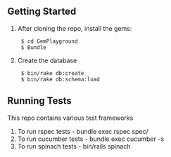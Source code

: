 ## Getting Started

1. After cloning the repo, install the gems:

        $ cd GemPlayground
        $ Bundle

2. Create the database

        $ bin/rake db:create
        $ bin/rake db:schema:load

## Running Tests

This repo contains various test frameworks

1. To run rspec tests - bundle exec rspec spec/
2. To run cucumber tests - bundle exec cucumber -s
3. To run spinach tests - bin/rails spinach 
